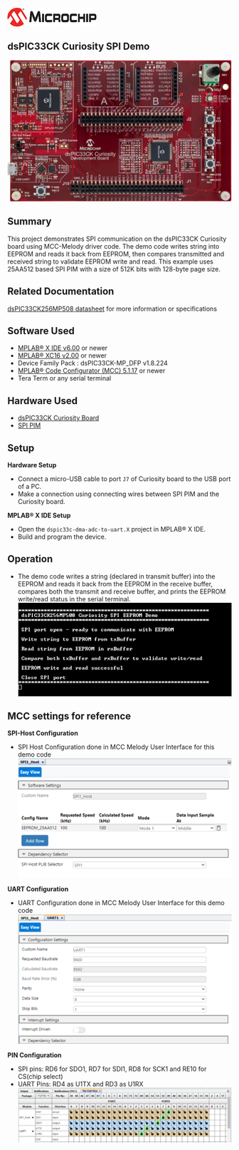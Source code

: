 ![image](images/microchip.jpg) 

## dsPIC33CK Curiosity SPI Demo

![Board](images/board.jpg)

## Summary

This project demonstrates SPI communication on the dsPIC33CK Curiosity board using MCC-Melody driver code.
The demo code writes string into EEPROM and reads it back from EEPROM, then compares 
transmitted and received string to validate EEPROM write and read. 
This example uses 25AA512 based SPI PIM with a size of 512K bits with 128-byte page size.

## Related Documentation

[dsPIC33CK256MP508 datasheet](https://www.microchip.com/dsPIC33CK256MP508) for more information or specifications

## Software Used

- [MPLAB® X IDE v6.00](https://www.microchip.com/mplabx) or newer
- [MPLAB® XC16 v2.00](https://www.microchip.com/xc16) or newer
- Device Family Pack : dsPIC33CK-MP_DFP v1.8.224
- [MPLAB® Code Configurator (MCC) 5.1.17](https://www.microchip.com/mcc) or newer
- Tera Term or any serial terminal

## Hardware Used

- [dsPIC33CK Curiosity Board](https://www.microchip.com/dm330030)
- [SPI PIM](https://www.microchip.com/en-us/development-tool/ac243003)

## Setup

**Hardware Setup**

- Connect a micro-USB cable to port `J7` of Curiosity board to the USB port of a PC.
- Make a connection using connecting wires between SPI PIM and the Curiosity board.

**MPLAB® X IDE Setup**

- Open the `dspic33c-dma-adc-to-uart.X` project in MPLAB® X IDE.
- Build and program the device.

## Operation
- The demo code writes a string (declared in transmit buffer) into the EEPROM and reads it back from the EEPROM in the receive buffer,
  compares both the transmit and receive buffer, and prints the EEPROM write/read status in the serial terminal.
  ![Serial Terminal Output](images/write_successful.PNG)

## MCC settings for reference

**SPI-Host Configuration**

- SPI Host Configuration done in MCC Melody User Interface for this demo code<br>
  ![custom name](images/spi.PNG)

**UART Configuration**

- UART Configuration done in MCC Melody User Interface for this demo code <br>
  ![uart settings](images/uart.PNG)

**PIN Configuration**

- SPI pins: RD6 for SDO1, RD7 for SDI1, RD8 for SCK1 and RE10 for CS(chip select)
- UART Pins: RD4 as U1TX and RD3 as U1RX<br>
  ![pin selection](images/PinSelection.PNG)